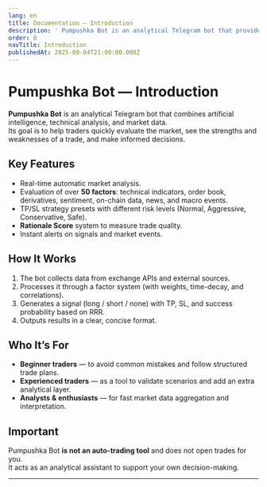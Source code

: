 ```yaml
---
lang: en
title: Documentation — Introduction
description: ' Pumpushka Bot is an analytical Telegram bot that provides classic technical analysis with real AI algorithms.'
order: 0
navTitle: Introduction
publishedAt: 2025-09-04T21:00:00.000Z
---
```


# Pumpushka Bot — Introduction

**Pumpushka Bot** is an analytical Telegram bot that combines artificial intelligence, technical analysis, and market data.\
Its goal is to help traders quickly evaluate the market, see the strengths and weaknesses of a trade, and make informed decisions.

## Key Features

* Real-time automatic market analysis.
* Evaluation of over **50 factors**: technical indicators, order book, derivatives, sentiment, on-chain data, news, and macro events.
* TP/SL strategy presets with different risk levels (Normal, Aggressive, Conservative, Safe).
* **Rationale Score** system to measure trade quality.
* Instant alerts on signals and market events.

## How It Works

1. The bot collects data from exchange APIs and external sources.
2. Processes it through a factor system (with weights, time-decay, and correlations).
3. Generates a signal (long / short / none) with TP, SL, and success probability based on RRR.
4. Outputs results in a clear, concise format.

## Who It’s For

* **Beginner traders** — to avoid common mistakes and follow structured trade plans.
* **Experienced traders** — as a tool to validate scenarios and add an extra analytical layer.
* **Analysts & enthusiasts** — for fast market data aggregation and interpretation.

## Important

Pumpushka Bot **is not an auto-trading tool** and does not open trades for you.\
It acts as an analytical assistant to support your own decision-making.

***
